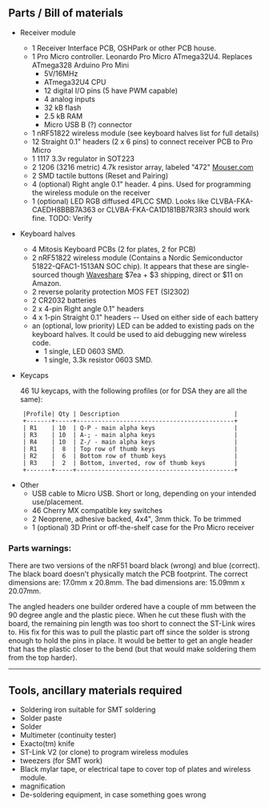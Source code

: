 ## Parts / Bill of materials

* Receiver module
	* 1 Receiver Interface PCB, OSHPark or other PCB house.
	* 1 Pro Micro controller. Leonardo Pro Micro ATmega32U4. Replaces ATmega328 Arduino Pro Mini
	  * 5V/16MHz
	  * ATmega32U4 CPU
	  * 12 digital I/O pins (5 have PWM capable)
	  * 4 analog inputs
	  * 32 kB flash
	  * 2.5 kB RAM
	  * Micro USB B (?) connector
	* 1 nRF51822 wireless module (see keyboard halves list for full details)
	* 12 Straight 0.1" headers (2 x 6 pins) to connect receiver PCB to Pro Micro
	* 1 1117 3.3v regulator in SOT223
	* 2 1206 (3216 metric) 4.7k resistor array, labeled "472" [Mouser.com](http://www.mouser.com/ProductDetail/Yageo/YC164-JR-074K7L/?qs=sGAEpiMZZMvrmc6UYKmaNXwfiSjkvz6n4e34vrjrWiE%3d)
	* 2 SMD tactile buttons (Reset and Pairing)
	* 4 (optional) Right angle 0.1" header. 4 pins. Used for programming the wireless module on the receiver
	* 1 (optional) LED RGB diffused 4PLCC SMD. Looks like CLVBA-FKA-CAEDH8BBB7A363 or CLVBA-FKA-CA1D181BB7R3R3
should work fine. TODO: Verify

* Keyboard halves
	* 4 Mitosis Keyboard PCBs (2 for plates, 2 for PCB)
	* 2 nRF51822 wireless module (Contains a Nordic Semiconductor
	51822-QFAC1-1513AN SOC chip). It appears that these are single-sourced
	though [Waveshare](http://www.waveshare.com/core51822-b.htm) $7ea + $3 shipping, direct or $11 on Amazon.
	* 2 reverse polarity protection MOS FET (SI2302)
	* 2 CR2032 batteries
	* 2 x 4-pin Right angle 0.1" headers
	* 4 x 1-pin Straight 0.1" headers -- Used on either side of each battery
	* an (optional, low priority) LED can be added to existing pads on the
keyboard halves. It could be used to aid debugging new wireless code.
	  * 1 single, LED 0603 SMD.
	  * 1 single, 3.3k resistor 0603 SMD.

* Keycaps

    46 1U keycaps, with the following profiles (or for DSA they are all the same):
```
    |Profile| Qty | Description                                |
    +-------+-----+--------------------------------------------+
    | R1    | 10  | Q-P - main alpha keys                      |
    | R3    | 10  | A-; - main alpha keys                      |
    | R4    | 10  | Z-/ - main alpha keys                      |
    | R1    |  8  | Top row of thumb keys                      |
    | R2    |  6  | Bottom row of thumb keys                   |
    | R3    |  2  | Bottom, inverted, row of thumb keys        |
    +-------+-----+--------------------------------------------+
```

* Other
	* USB cable to Micro USB. Short or long, depending on your intended use/placement.
	* 46 Cherry MX compatible key switches
	* 2 Neoprene, adhesive backed, 4x4", 3mm thick. To be trimmed
	* 1 (optional) 3D Print or off-the-shelf case for the Pro Micro receiver
	


### Parts warnings:
There are two versions of the nRF51 board black (wrong) and blue (correct). The
black board doesn't physically match the PCB footprint. The correct dimensions
are: 17.0mm x 20.8mm. The bad dimensions are: 15.09mm x 20.07mm.

The angled headers one builder ordered have a couple of mm between the 90 degree angle and
the plastic piece. When he cut these flush with the board, the remaining pin
length was too short to connect the ST-Link wires to. His fix for this was to
pull the plastic part off since the solder is strong enough to hold the pins in
place. It would be better to get an angle header that has the plastic closer to
the bend (but that would make soldering them from the top harder).

--------------------------------------------------------------------------------------
## Tools, ancillary materials required
* Soldering iron suitable for SMT soldering
* Solder paste
* Solder
* Multimeter (continuity tester)
* Exacto(tm) knife
* ST-Link V2 (or clone) to program wireless modules
* tweezers (for SMT work)
* Black mylar tape, or electrical tape to cover top of plates and wireless module.
* magnification
* De-soldering equipment, in case something goes wrong

